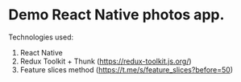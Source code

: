 # Demo React Native photos app.

Technologies used:
1. React Native
2. Redux Toolkit + Thunk (https://redux-toolkit.js.org/)
3. Feature slices method (https://t.me/s/feature_slices?before=50)

